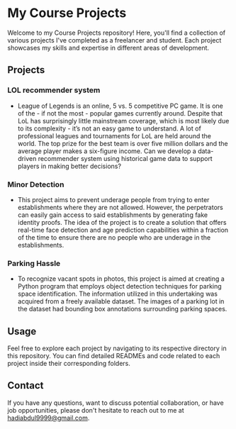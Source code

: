 # My Course Projects

Welcome to my Course Projects repository! Here, you'll find a collection of various projects I've completed as a freelancer and student. Each project showcases my skills and expertise in different areas of development. 

## Projects

### LOL recommender system
- League of Legends is an online, 5 vs. 5 competitive PC game. It is one of the - if not the most - popular games currently around. Despite that LoL has surprisingly little mainstream coverage, which is most likely due to its complexity - it’s not an easy game to understand. A lot of professional leagues and tournaments for LoL are held around the world. The top prize for the best team is over five million dollars and the average player makes a six-figure income. Can we develop a data-driven recommender system using historical game data to support players in making better decisions?

### Minor Detection
- This project aims to prevent underage people from trying to enter establishments where they are not allowed. However, the perpetrators can easily gain access to said establishments by generating fake identity proofs. The idea of the project is to create a solution that offers real-time face detection and age prediction capabilities within a fraction of the time to ensure there are no people who are underage in the establishments.

### Parking Hassle
- To recognize vacant spots in photos, this project is aimed at creating a Python program that employs object detection techniques for parking space identification.  The information utilized in this undertaking was acquired from a freely available dataset.  The images of a parking lot in the dataset had bounding box annotations surrounding parking spaces.

## Usage

Feel free to explore each project by navigating to its respective directory in this repository. You can find detailed READMEs and code related to each project inside their corresponding folders.

## Contact

If you have any questions, want to discuss potential collaboration, or have job opportunities, please don't hesitate to reach out to me at [hadiabdul9999@gmail.com](mailto:hadiabdul9999@gmail.com).

